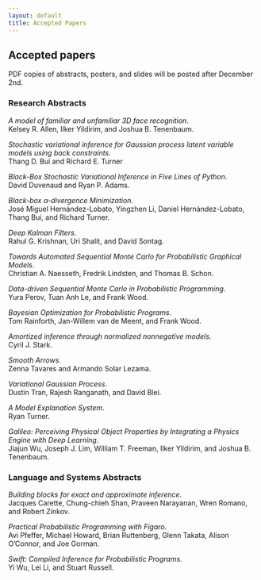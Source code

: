 ```yaml
---
layout: default
title: Accepted Papers
---
```


## Accepted papers

PDF copies of abstracts, posters, and slides will be posted after December 2nd.

### Research Abstracts

*A model of familiar and unfamiliar 3D face recognition*.  
Kelsey R. Allen, Ilker Yildirim, and Joshua B. Tenenbaum.

*Stochastic variational inference for Gaussian process latent
variable models using back constraints*.  
Thang D. Bui and Richard E. Turner

*Black-Box Stochastic Variational Inference in Five Lines of Python*.  
David Duvenaud and Ryan P. Adams.

*Black-box α-divergence Minimization*.   
José Miguel Hernández-Lobato, Yingzhen Li, Daniel Hernández-Lobato, Thang Bui, and Richard Turner.

*Deep Kalman Filters*.  
Rahul G. Krishnan, Uri Shalit, and David Sontag.

*Towards Automated Sequential Monte Carlo for Probabilistic Graphical Models*.  
Christian A. Naesseth, Fredrik Lindsten, and Thomas B. Schon.

*Data-driven Sequential Monte Carlo in Probabilistic Programming*.  
Yura Perov, Tuan Anh Le, and Frank Wood.

*Bayesian Optimization for Probabilistic Programs*.  
Tom Rainforth, Jan-Willem van de Meent, and Frank Wood.
 
*Amortized inference through normalized nonnegative models*.  
Cyril J. Stark.

*Smooth Arrows*.  
Zenna Tavares and Armando Solar Lezama.

*Variational Gaussian Process*.  
Dustin Tran, Rajesh Ranganath, and David Blei.

*A Model Explanation System*.  
Ryan Turner.

*Galileo: Perceiving Physical Object Properties
by Integrating a Physics Engine with Deep Learning*.  
Jiajun Wu, Joseph J. Lim, William T. Freeman, Ilker Yildirim, and Joshua B. Tenenbaum.


### Language and Systems Abstracts

*Building blocks for exact and approximate inference*.  
Jacques Carette, Chung-chieh Shan, Praveen Narayanan, Wren Romano, and Robert Zinkov.

*Practical Probabilistic Programming with Figaro*.  
Avi Pfeffer, Michael Howard, Brian Ruttenberg, Glenn Takata, Alison O’Connor, and Joe Gorman.

*Swift: Compiled Inference for Probabilistic Programs*.  
Yi Wu, Lei Li, and Stuart Russell.

